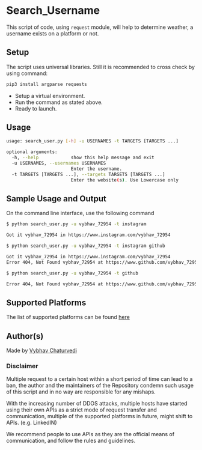 # Search_Username

This script of code, using `request` module, will  help to determine weather, a username exists on a platform or not.

## Setup

The script uses universal libraries. Still it is recommended to cross check by using command:

```bash
pip3 install argparse requests
```

- Setup a virtual environment.
- Run the command as stated above.
- Ready to launch.

## Usage

```bash
usage: search_user.py [-h] -u USERNAMES -t TARGETS [TARGETS ...]

optional arguments:
  -h, --help            show this help message and exit
  -u USERNAMES, --usernames USERNAMES
                        Enter the username.
  -t TARGETS [TARGETS ...], --targets TARGETS [TARGETS ...]
                        Enter the website(s). Use Lowercase only
```

## Sample Usage and Output

On the command line interface, use the following command 

```bash
$ python search_user.py -u vybhav_72954 -t instagram

Got it vybhav_72954 in https://www.instagram.com/vybhav_72954

$ python search_user.py -u vybhav_72954 -t instagram github

Got it vybhav_72954 in https://www.instagram.com/vybhav_72954
Error 404, Not Found vybhav_72954 at https://www.github.com/vybhav_72954

$ python search_user.py -u vybhav_72954 -t github

Error 404, Not Found vybhav_72954 at https://www.github.com/vybhav_72954
```

## Supported Platforms

The list of supported platforms can be found [here](./platfrom.txt)

## Author(s)

Made by [Vybhav Chaturvedi](https://www.linkedin.com/in/vybhav-chaturvedi-0ba82614a/)

### Disclaimer

Multiple request to a certain host within a short period of time can lead to a ban,
the author and the maintainers of the Repository condemn such usage of this script and in no way are responsible
for any mishaps.

With the increasing number of DDOS attacks, multiple hosts have started using their own APIs as a strict mode of
request transfer and communication, multiple of the supported platforms in future, might shift to APIs. (e.g. LinkedIN)

We recommend people to use APIs as they are the official means of communication, and follow the rules and guidelines.